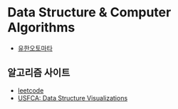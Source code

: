 # Data Structure & Computer Algorithms

- [유한오토마타](finite_automata.md)

## 알고리즘 사이트

- [leetcode](https://leetcode.com/)
- [USFCA: Data Structure Visualizations](https://www.cs.usfca.edu/~galles/visualization/Algorithms.html)


